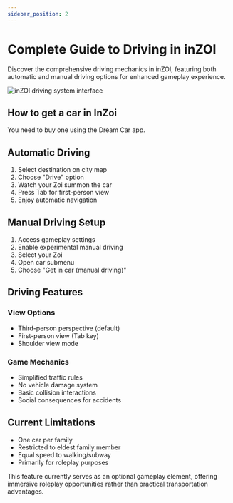 ```yaml
---
sidebar_position: 2
---
```


# Complete Guide to Driving in inZOI

Discover the comprehensive driving mechanics in inZOI, featuring both automatic and manual driving options for enhanced gameplay experience.

![inZOI driving system interface](/doc/faq/faq-drive.jpg)

## How to get a car in InZoi
You need to buy one using the Dream Car app.

## Automatic Driving
1. Select destination on city map
2. Choose "Drive" option
3. Watch your Zoi summon the car
4. Press Tab for first-person view
5. Enjoy automatic navigation

## Manual Driving Setup
1. Access gameplay settings
2. Enable experimental manual driving
3. Select your Zoi
4. Open car submenu
5. Choose "Get in car (manual driving)"

## Driving Features
### View Options
- Third-person perspective (default)
- First-person view (Tab key)
- Shoulder view mode

### Game Mechanics
- Simplified traffic rules
- No vehicle damage system
- Basic collision interactions
- Social consequences for accidents

## Current Limitations
- One car per family
- Restricted to eldest family member
- Equal speed to walking/subway
- Primarily for roleplay purposes

This feature currently serves as an optional gameplay element, offering immersive roleplay opportunities rather than practical transportation advantages.